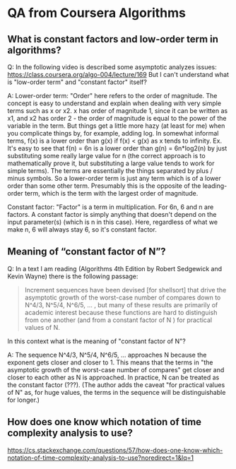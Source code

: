 # QA from Coursera Algorithms

## What is constant factors and low-order term in algorithms?

Q: In the following video is described some asymptotic analyzes issues: https://class.coursera.org/algo-004/lecture/169
But I can't understand what is "low-order term" and "constant factor" itself?

A: Lower-order term:
"Order" here refers to the order of magnitude.
The concept is easy to understand and explain when dealing with very simple terms such as x or x2. x has order of magnitude 1, since it can be written as x1, and x2 has order 2 - the order of magnitude is equal to the power of the variable in the term. But things get a little more hazy (at least for me) when you complicate things by, for example, adding log.
In somewhat informal terms, f(x) is a lower order than g(x) if f(x) < g(x) as x tends to infinity.
Ex. It's easy to see that f(n) = 6n is a lower order than g(n) = 6n*log2(n) by just substituting some really large value for n (the correct approach is to mathematically prove it, but substituting a large value tends to work for simple terms).
The terms are essentially the things separated by plus / minus symbols.
So a lower-order term is just any term which is of a lower order than some other term.
Presumably this is the opposite of the leading-order term, which is the term with the largest order of magnitude.

Constant factor:
"Factor" is a term in multiplication. For 6n, 6 and n are factors.
A constant factor is simply anything that doesn't depend on the input parameter(s) (which is n in this case).
Here, regardless of what we make n, 6 will always stay 6, so it's constant factor.
 

## Meaning of “constant factor of N”?

Q: In a text I am reading (Algorithms 4th Edition by Robert Sedgewick and Kevin Wayne) there is the following passage:

> Increment sequences have been devised [for shellsort] that drive the asymptotic growth of the worst-case number of compares down to N^4/3, N^5/4, N^6/5, ... , but many of these results are primarily of academic interest because these functions are hard to distinguish from one another (and from a constant factor of N ) for practical values of N.

In this context what is the meaning of "constant factor of N"?


A: The sequence N^4/3, N^5/4, N^6/5, ... approaches N because the exponent gets closer and closer to 1.
This means that the terms in "the asymptotic growth of the worst-case number of compares" get closer and closer to each other as N is approached. In practice, N can be treated as the constant factor (???).
(The author adds the caveat "for practical values of N" as, for huge values, the terms in the sequence will be distinguishable for longer.)


## How does one know which notation of time complexity analysis to use?

https://cs.stackexchange.com/questions/57/how-does-one-know-which-notation-of-time-complexity-analysis-to-use?noredirect=1&lq=1
